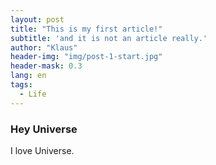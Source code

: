 ```yaml
---
layout: post
title: "This is my first article!"
subtitle: 'and it is not an article really.'
author: "Klaus"
header-img: "img/post-1-start.jpg"
header-mask: 0.3
lang: en
tags:
  - Life
---
```



### Hey Universe

I love Universe.

